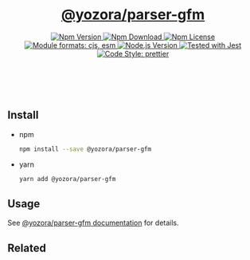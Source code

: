 <header>
  <h1 align="center">
    <a href="https://github.com/guanghechen/yozora/tree/master/packages/parser-gfm#readme">@yozora/parser-gfm</a>
  </h1>
  <div align="center">
    <a href="https://www.npmjs.com/package/@yozora/parser-gfm">
      <img
        alt="Npm Version"
        src="https://img.shields.io/npm/v/@yozora/parser-gfm.svg"
      />
    </a>
    <a href="https://www.npmjs.com/package/@yozora/parser-gfm">
      <img
        alt="Npm Download"
        src="https://img.shields.io/npm/dm/@yozora/parser-gfm.svg"
      />
    </a>
    <a href="https://www.npmjs.com/package/@yozora/parser-gfm">
      <img
        alt="Npm License"
        src="https://img.shields.io/npm/l/@yozora/parser-gfmsvg"
      />
    </a>
    <a href="#install">
      <img
        alt="Module formats: cjs, esm"
        src="https://img.shields.io/badge/module_formats-cjs%2C%20esm-green.svg"
      />
    </a>
    <a href="https://github.com/nodejs/node">
      <img
        alt="Node.js Version"
        src="https://img.shields.io/node/v/@yozora/parser-gfm"
      />
    </a>
    <a href="https://github.com/facebook/jest">
      <img
        alt="Tested with Jest"
        src="https://img.shields.io/badge/tested_with-jest-9c465e.svg"
      />
    </a>
    <a href="https://github.com/prettier/prettier">
      <img
        alt="Code Style: prettier"
        src="https://img.shields.io/badge/code_style-prettier-ff69b4.svg?style=flat-square"
      />
    </a>
  </div>
</header>
<br/>

## Install

* npm

  ```bash
  npm install --save @yozora/parser-gfm
  ```

* yarn

  ```bash
  yarn add @yozora/parser-gfm
  ```

## Usage

See [@yozora/parser-gfm documentation](https://yozora.guanghechen.com/docs/package/parser-gfm) for details.

## Related

[homepage]: https://github.com/guanghechen/yozora/tree/master/packages/parser-gfm#readme
